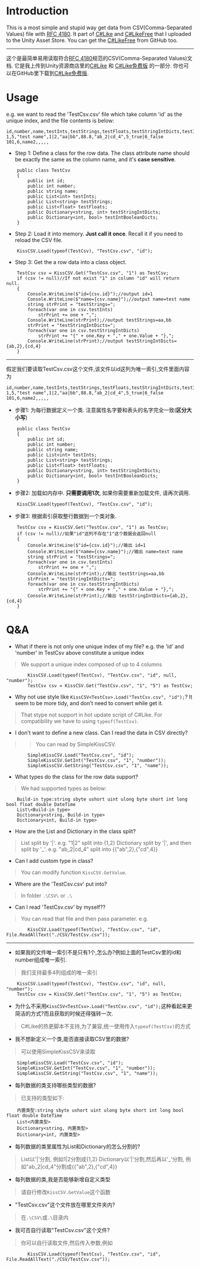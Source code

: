 # Introduction
This is a most simple and stupid way get data from CSV(Comma-Separated Values) file with [RFC 4180](https://datatracker.ietf.org/doc/rfc4180/). It part of  [C#Like](https://assetstore.unity.com/packages/tools/integration/c-likefree-hot-update-framework-222880) and [C#LikeFree](https://assetstore.unity.com/packages/tools/integration/c-like-hot-update-framework-222256) that I uploaded to the Unity Asset Store. You can get the [C#LikeFree](https://github.com/ChengShaoRong/CSharpLikeFree) from GitHub too.
***
这个是最简单易用读取符合[RFC 4180](https://datatracker.ietf.org/doc/rfc4180/)规范的CSV(Comma-Separated Values)文档. 它是我上传到Unity资源商店里的[C#Like](https://assetstore.unity.com/packages/tools/integration/c-likefree-hot-update-framework-222880) 和 [C#Like免费版](https://assetstore.unity.com/packages/tools/integration/c-like-hot-update-framework-222256) 的一部分. 你也可以在GitHub里下载到[C#Like免费版](https://github.com/ChengShaoRong/CSharpLikeFree).

# Usage
e.g. we want to read the 'TestCsv.csv' file which take column 'id' as the unique index, and the file contents is below:
```
id,number,name,testInts,testStrings,testFloats,testStringIntDicts,testIntBooleanDicts
1,5,"test name",1|2,"aa|bb",88.8,"ab_2|cd_4",5_true|6_false
101,6,name2,,,,,
```
* Step 1: Define a class for the row data. The class attribute name should be exactly the same as the column name, and it's **case sensitive**.
```
    public class TestCsv
    {
        public int id;
        public int number;
        public string name;
        public List<int> testInts;
        public List<string> testStrings;
        public List<float> testFloats;
        public Dictionary<string, int> testStringIntDicts;
        public Dictionary<int, bool> testIntBooleanDicts;
    }
```
* Step 2: Load it into memory. **Just call it once**. Recall it if you need to reload the CSV file.
```
	KissCSV.Load(typeof(TestCsv), "TestCsv.csv", "id");
```
* Step 3: Get the a row data into a class object.
```
	TestCsv csv = KissCSV.Get("TestCsv.csv", "1") as TestCsv;
	if (csv != null)//If not exist "1" in column "id" will return null.
	{
	    Console.WriteLine($"id={csv.id}");//output id=1
	    Console.WriteLine($"name={csv.name}");//output name=test name
	    string strPrint = "testStrings=";
	    foreach(var one in csv.testInts)
		    strPrint += one + ",";
	    Console.WriteLine(strPrint);//output testStrings=aa,bb
	    strPrint = "testStringIntDicts=";
	    foreach(var one in csv.testStringIntDicts)
		    strPrint += "{" + one.Key + "," + one.Value + "},";
	    Console.WriteLine(strPrint);//output testStringIntDicts={ab,2},{cd,4}
	}
```

***
假定我们要读取TestCsv.csv这个文件,该文件以id这列为唯一索引,文件里面内容为
```
id,number,name,testInts,testStrings,testFloats,testStringIntDicts,testIntBooleanDicts
1,5,"test name",1|2,"aa|bb",88.8,"ab_2|cd_4",5_true|6_false
101,6,name2,,,,,
```
* 步骤1: 为每行数据定义一个类. 注意属性名字要和表头的名字完全一致(**区分大小写**)
```
    public class TestCsv
    {
        public int id;
        public int number;
        public string name;
        public List<int> testInts;
        public List<string> testStrings;
        public List<float> testFloats;
        public Dictionary<string, int> testStringIntDicts;
        public Dictionary<int, bool> testIntBooleanDicts;
    }
```
* 步骤2: 加载如内存中. **只需要调用1次**, 如果你需要重新加载文件, 请再次调用.
```
	KissCSV.Load(typeof(TestCsv), "TestCsv.csv", "id");
```
* 步骤3: 根据索引获取整行数据到一个类对象.
```
	TestCsv csv = KissCSV.Get("TestCsv.csv", "1") as TestCsv;
	if (csv != null)//如果"id"这列不存在"1"这个数据会返回null
	{
	    Console.WriteLine($"id={csv.id}");//输出 id=1
	    Console.WriteLine($"name={csv.name}");//输出 name=test name
	    string strPrint = "testStrings=";
	    foreach(var one in csv.testInts)
		    strPrint += one + ",";
	    Console.WriteLine(strPrint);//输出 testStrings=aa,bb
	    strPrint = "testStringIntDicts=";
	    foreach(var one in csv.testStringIntDicts)
		    strPrint += "{" + one.Key + "," + one.Value + "},";
	    Console.WriteLine(strPrint);//输出 testStringIntDicts={ab,2},{cd,4}
	}
```

# Q&A
* What if there is not only one unique index of my file? e.g. the 'id' and 'number' in TestCsv above constitute a unique index
>We support a unique index composed of up to 4 columns
```
		KissCSV.Load(typeof(TestCsv), "TestCsv.csv", "id", null, "number");
		TestCsv csv = KissCSV.Get("TestCsv.csv", "1", "5") as TestCsv; 
```

* Why not use style like  ``KissCSV<TestCsv>.Load("TestCsv.csv", "id");``? It seem to be more tidy, and don't need to convert while get it.
>That stype not support in hot update script of C#Like. For compatibility we have to using ``typeof(TestCsv)``. 

* I don't want to define a new class. Can I read the data in CSV directly?
>>You can read by SimpleKissCSV.
```
		SimpleKissCSV.Load("TestCsv.csv", "id");
		SimpleKissCSV.GetInt("TestCsv.csv", "1", "number")); 
		SimpleKissCSV.GetString("TestCsv.csv", "1", "name"));
```

* What types do the class for the row data support?
>We had supported types as below:
```
	Build-in type:string sbyte ushort uint ulong byte short int long bool float double DateTime
	List\<Build-in type>
	Dictionary<string, Build-in type>
	Dictionary<int, Build-in type>  
```


* How are the List and Dictionary in the class split?
>List split by '|'. e.g. "1|2" split into {1,2}
>Dictionary split by '|', and then split by '_'. e.g. "ab_2|cd_4" split into {{"ab",2},{"cd",4}}

* Can I add custom type in class?
>You can modify function  ``KissCSV.GetValue``.


* Where are the 'TestCsv.csv' put into?
>In folder ``.\CSV\`` or ``.\``

* Can I read 'TestCsv.csv' by myself??
>You can read that file and then pass parameter. e.g. 
```
		KissCSV.Load(typeof(TestCsv), "TestCsv.csv", "id", File.ReadAllText("./CSV/TestCsv.csv"));
```

***

* 如果我的文件唯一索引不是只有1个,怎么办?例如上面的TestCsv里的id和number组成唯一索引.
>我们支持最多4列组成的唯一索引
```
	KissCSV.Load(typeof(TestCsv), "TestCsv.csv", "id", null, "number");
	TestCsv csv = KissCSV.Get("TestCsv.csv", "1", "5") as TestCsv;
```


* 为什么不采用``KissCSV<TestCsv>.Load("TestCsv.csv", "id");``这种看起来更简洁的方式?而且获取的时候还得强转一次.
>C#Like的热更脚本不支持,为了兼容,统一使用传入``typeof(TestCsv)``的方式  

* 我不想新定义一个类,能否直接读取CSV里的数据?
>可以使用SimpleKissCSV来读取
```
	SimpleKissCSV.Load("TestCsv.csv", "id");
	SimpleKissCSV.GetInt("TestCsv.csv", "1", "number"));
	SimpleKissCSV.GetString("TestCsv.csv", "1", "name")); 
```


* 每列数据的类支持哪些类型的数据?
>已支持的类型如下:
```
	内置类型:string sbyte ushort uint ulong byte short int long bool float double DateTime
	List<内置类型>
	Dictionary<string, 内置类型>
	Dictionary<int, 内置类型>  
```

* 每列数据的类里属性为List和Dictionary的怎么分割的?
>List以'|'分割, 例如1|2分割成{1,2}
>Dictionary以'|'分割,然后再以'_'分割, 例如"ab_2|cd_4"分割成{{"ab",2},{"cd",4}}

* 每列数据的类,我是否能够新增自定义类型
>请自行修改``KissCSV.GetValue``这个函数

* "TestCsv.csv"这个文件放在哪里文件夹内?
>在``.\CSV\``或``.\``目录内

* 我可否自行读取"TestCsv.csv"这个文件?
>你可以自行读取文件,然后传入参数,例如
```
		KissCSV.Load(typeof(TestCsv), "TestCsv.csv", "id", File.ReadAllText("./CSV/TestCsv.csv"));
```
